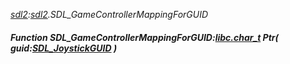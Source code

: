 _[sdl2](../../modules/sdl2/sdl2-module.md):[sdl2](../../modules/sdl2/sdl2-module.md).SDL\_GameControllerMappingForGUID_
##### Function SDL\_GameControllerMappingForGUID:[libc.char_t](../../modules/libc/libc-char_t.md) Ptr( guid:[SDL_JoystickGUID](../../modules/sdl2/sdl2-sdl_joystickguid.md) )
